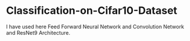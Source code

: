 # Classification-on-Cifar10-Dataset
I have used here Feed Forward Neural Network and Convolution Network and ResNet9 Architecture.
